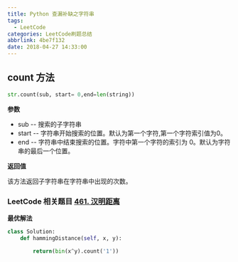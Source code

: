 ```yaml
---
title: Python 查漏补缺之字符串
tags:
  - LeetCode
categories: LeetCode刷题总结
abbrlink: 4be7f132
date: 2018-04-27 14:33:00
---
```


## count 方法

```python
str.count(sub, start= 0,end=len(string))
```

**参数**

- sub -- 搜索的子字符串
- start -- 字符串开始搜索的位置。默认为第一个字符,第一个字符索引值为0。
- end -- 字符串中结束搜索的位置。字符中第一个字符的索引为 0。默认为字符串的最后一个位置。

**返回值**

该方法返回子字符串在字符串中出现的次数。

<!--more-->

### LeetCode 相关题目 [461. 汉明距离](https://leetcode-cn.com/problems/hamming-distance/description/)

**最优解法**

```python
class Solution:
    def hammingDistance(self, x, y):

        return(bin(x^y).count('1'))
```